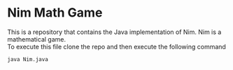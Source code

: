 # Nim Math Game
 This is a repository that contains the Java implementation of Nim. Nim is a mathematical game.\
 To execute this file clone the repo and then execute the following command
 ```bash
 java Nim.java
 ```
